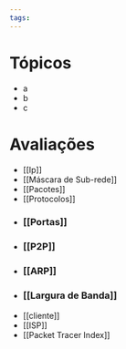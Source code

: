 ```yaml
---
tags:
---
```


# Tópicos
+ a
+ b
+ c

# Avaliações
+ [[Ip]]
+ [[Máscara de Sub-rede]]
+ [[Pacotes]]
+ [[Protocolos]]
+ ### **[[Portas]]**
+ ### **[[P2P]]**
+ ### **[[ARP]]**
+ ### **[[Largura de Banda]]**
+ [[cliente]]
+ [[ISP]]
+ [[Packet Tracer Index]]